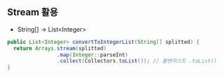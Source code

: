 ## Stream 활용

- String[] -> List\<Integer\>
```java
public List<Integer> convertToIntegerList(String[] splitted) {
  return Arrays.stream(splitted)
                .map(Integer::parseInt)
                .collect(Collectors.toList()); // 불변리스트 .toList()
}
```
